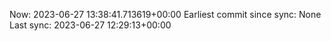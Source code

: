 Now: 2023-06-27 13:38:41.713619+00:00 Earliest commit since sync: None Last sync: 2023-06-27 12:29:13+00:00
